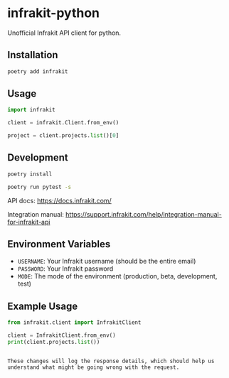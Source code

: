 # infrakit-python

Unofficial Infrakit API client for python.

## Installation

```bash
poetry add infrakit
```

## Usage

```python
import infrakit

client = infrakit.Client.from_env()

project = client.projects.list()[0]
```

## Development

```bash
poetry install
```

```bash
poetry run pytest -s
```

API docs: https://docs.infrakit.com/

Integration manual: https://support.infrakit.com/help/integration-manual-for-infrakit-api

## Environment Variables
- `USERNAME`: Your Infrakit username (should be the entire email)
- `PASSWORD`: Your Infrakit password
- `MODE`: The mode of the environment (production, beta, development, test)

## Example Usage
```python
from infrakit.client import InfrakitClient

client = InfrakitClient.from_env()
print(client.projects.list())
```

````

These changes will log the response details, which should help us understand what might be going wrong with the request.
